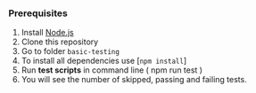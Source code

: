 ### Prerequisites

1. Install [Node.js](https://nodejs.org/en/download/)
2. Clone this repository
3. Go to folder `basic-testing`
4. To install all dependencies use [`npm install`]
5. Run **test scripts** in command line ( npm run test )
6. You will see the number of skipped, passing and failing tests.
